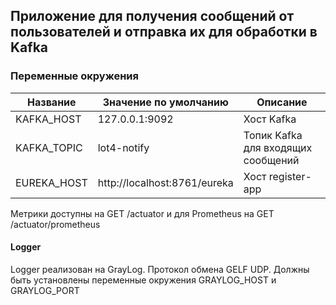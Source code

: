 ## Приложение для получения сообщений от пользователей и отправка их для обработки в Kafka

### Переменные окружения


| Название|Значение по умолчанию|Описание|
| --- |------- | ------ |
| KAFKA_HOST |127.0.0.1:9092| Хост Kafka |
| KAFKA_TOPIC |lot4-notify| Топик Kafka для входящих сообщений |
| EUREKA_HOST |http://localhost:8761/eureka| Хост register-app |
 
Метрики доступны на GET /actuator и для Prometheus на GET /actuator/prometheus

#### Logger

Logger реализован на GrayLog. Протокол обмена GELF UDP. Должны быть установлены переменные окружения GRAYLOG_HOST и GRAYLOG_PORT
